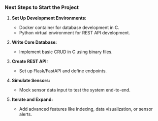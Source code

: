 ### **Next Steps to Start the Project**
1. **Set Up Development Environments:**  
   - Docker container for database development in C.  
   - Python virtual environment for REST API development.

2. **Write Core Database:**  
   - Implement basic CRUD in C using binary files.  

3. **Create REST API:**  
   - Set up Flask/FastAPI and define endpoints.  

4. **Simulate Sensors:**  
   - Mock sensor data input to test the system end-to-end.  

5. **Iterate and Expand:**  
   - Add advanced features like indexing, data visualization, or sensor alerts.  

